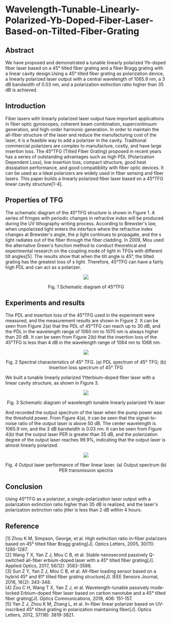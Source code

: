 # Wavelength-Tunable-Linearly-Polarized-Yb-Doped-Fiber-Laser-Based-on-Tilted-Fiber-Grating
##  Abstract
We have proposed and demonstrated a tunable linearly polarized Yb-doped fiber laser based on a 45° tilted fiber grating and a fiber Bragg grating with a linear cavity design.Using a 45° tilted fiber grating as polarization device, a linearly polarized laser output with a central wavelength of 1065.9 nm, a 3 dB bandwidth of 0.03 nm, and a polarization extinction ratio higher than 35 dB is achieved.  
##  Introduction
Fiber lasers with linearly polarized laser output have important applications in fiber optic gyroscopes, coherent beam combination, supercontinuum generation, and high-order harmonic generation. In order to maintain the all-fiber structure of the laser and reduce the manufacturing cost of the laser, it is a feasible way to add a polarizer in the cavity. Traditional commercial polarizers are complex to manufacture, costly, and have large insertion loss. The 45°TFG (Tilted Fiber Grating) proposed in recent years has a series of outstanding advantages such as high PDL (Polarization Dependent Loss), low insertion loss, compact structure, good heat dissipation performance, and good compatibility with fiber optic devices. It can be used as a Ideal polarizers are widely used in fiber sensing and fiber lasers. This paper builds a linearly polarized fiber laser based on a 45°TFG linear cavity structure[1-4].
##  Properties of TFG
The schematic diagram of the 45°TFG structure is shown in Figure 1. A series of fringes with periodic changes in refractive index will be produced during the UV lithography writing process. According to Brewster's law, when unpolarized light enters the interface where the refractive index changes at Brewster's angle, the p light continues to propagate, and the s light radiates out of the fiber through the fiber cladding. In 2009, Mou used the alternative Green's function method to conduct theoretical and experimental research on the coupling mode of light in TFGs with different tilt angles[5]. The results show that when the tilt angle is 45°, the tilted grating has the greatest loss of s light. Therefore, 45°TFG can have a fairly high PDL and can act as a polarizer.
<br>
<div align=center>
<img src="https://github.com/yangjinmin/Wavelength-Tunable-Linearly-Polarized-Yb-Doped-Fiber-Laser-Based-on-Tilted-Fiber-Grating/blob/main/Figure%201.PNG" />
</div>
<p align="center">
Fig. 1 Schematic diagram of 45°TFG
</p>  

## Experiments and results
The PDL and insertion loss of the 45°TFG used in the experiment were measured, and the measurement results are shown in Figure 2. It can be seen from Figure 2(a) that the PDL of 45°TFG can reach up to 30 dB, and the PDL in the wavelength range of 1060 nm to 1070 nm is always higher than 20 dB. It can be seen from Figure 2(b) that the insertion loss of the 45°TFG is less than 4 dB in the wavelength range of 1064 nm to 1068 nm. 
<div align=center>
  <img src="https://github.com/yangjinmin/Wavelength-Tunable-Linearly-Polarized-Yb-Doped-Fiber-Laser-Based-on-Tilted-Fiber-Grating/blob/main/Figure%202.PNG" />
</div>
<p align="center">Fig. 2 Spectral characteristics of 45° TFG. (a) PDL spectrum of 45° TFG; (b) Insertion loss spectrum of 45° TFG</p>

We built a tunable linearly polarized Ytterbium-doped fiber laser with a linear cavity structure, as shown in Figure 3.
<div align=center>
  <img src="https://github.com/yangjinmin/Wavelength-Tunable-Linearly-Polarized-Yb-Doped-Fiber-Laser-Based-on-Tilted-Fiber-Grating/blob/main/Figure%204.PNG" />
 </div> 
 <p align="center">  Fig. 3 Schematic diagram of wavelength tunable linearly polarized Yb laser </p>

And recorded the output spectrum of the laser when the pump power was the threshold power. From Figure 4(a), it can be seen that the signal-to-noise ratio of the output laser is above 50 dB. The center wavelength is 1065.9 nm, and the 3 dB bandwidth is 0.03 nm. It can be seen from Figure 4(b) that the output laser PER is greater than 35 dB, and the polarization degree of the output laser reaches 99.9%, indicating that the output laser is almost linearly polarized.
<div align=center>
  <img src="https://github.com/yangjinmin/Wavelength-Tunable-Linearly-Polarized-Yb-Doped-Fiber-Laser-Based-on-Tilted-Fiber-Grating/blob/main/Figure%203.PNG" />  
</div> 
 <p align="center">    Fig. 4 Output laser performance of fiber linear laser. (a) Output spectrum  (b) PER transmission spectra   </p>

 
## Conclusion
Using 45°TFG as a polarizer, a single-polarization laser output with a polarization extinction ratio higher than 35 dB is realized, and the laser's polarization extinction ratio jitter is less than 2 dB within 4 hours.

## Reference
[1] Zhou K M, Simpson, George, et al. High extinction ratio in-fiber polarizers based on 45° tilted fiber Bragg grating[J]. Optics Letters, 2005, 30(11): 1285-1287.  
[2]	Wang T X, Yan Z J, Mou C B, et al. Stable nanosecond passively Q-switched all-fiber erbium-doped laser with a 45° tilted fiber grating[J]. Applied Optics, 2017, 56(12): 3583-3588.   
[3] Sun Z Y, Yan Z J, Mou C B, et al. All-fiber loading sensor based on a hybrid 45° and 81° tilted fiber grating structure[J]. IEEE Sensors Journal, 2016, 16(2): 343-348.  
[4] Zou C H, Wang T X, Yan Z J, et al. Wavelength-tunable passively mode-locked Erbium-doped fiber laser based on carbon nanotube and a 45° tilted fiber grating[J]. Optics Communications, 2018, 406: 151-157.  
[5] Yan Z J, Zhou K M, Zhang L, et al. In-fiber linear polarizer based on UV-inscribed 45° tilted grating in polarization maintaining fiber[J]. Optics Letters, 2012, 37(18): 3819-3821.


